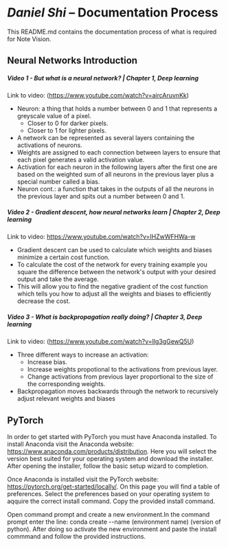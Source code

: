 # *Daniel Shi* – Documentation Process 
This README.md contains the documentation process of what is required for Note Vision.


## Neural Networks Introduction

##### Video 1 - But what is a neural network? | Chapter 1, Deep learning
Link to video: (https://www.youtube.com/watch?v=aircAruvnKk)
- Neuron: a thing that holds a number between 0 and 1 that represents a greyscale value of a pixel.
    - Closer to 0 for darker pixels.
    - Closer to 1 for lighter pixels.
- A network can be represented as several layers containing the activations of neurons.
- Weights are assigned to each connection between layers to ensure that each pixel generates a valid activation value.
- Activation for each neuron in the following layers after the first one are based on the weighted sum of all neurons in the previous layer plus a special number called a bias.
- Neuron cont.: a function that takes in the outputs of all the neurons in the previous layer and spits out a number between 0 and 1.

##### Video 2 - Gradient descent, how neural networks learn | Chapter 2, Deep learning
Link to video: https://www.youtube.com/watch?v=IHZwWFHWa-w
- Gradient descent can be used to calculate which weights and biases minimize a certain cost function.
- To calculate the cost of the network for every training example you square the difference between the network's output with your desired output and take the average.
- This will allow you to find the negative gradient of the cost function which tells you how to adjust all the weights and biases to efficiently decrease the cost.

##### Video 3 - What is backpropagation really doing? | Chapter 3, Deep learning
Link to video: (https://www.youtube.com/watch?v=Ilg3gGewQ5U)
- Three different ways to increase an activation:
    - Increase bias.
    - Increase weights propotional to the activations from previous layer.
    - Change activations from previous layer proportional to the size of the corresponding weights.
- Backpropagation moves backwards through the network to recursively adjust relevant weights and biases

## PyTorch

In order to get started with PyTorch you must have Anaconda installed. To install Anaconda visit the Anaconda website: https://www.anaconda.com/products/distribution. Here you will select the version best suited for your operating system and download the installer. After opening the installer, follow the basic setup wizard to completion.

Once Anaconda is installed visit the PyTorch website: https://pytorch.org/get-started/locally/. On this page you will find a table of preferences. Select the preferences based on your operating system to aqquire the correct install command. Copy the provided install command.

Open command prompt and create a new environment.In the command prompt enter the line:
conda create --name (environment name) (version of python). After doing so activate the new environment and paste the install commmand and follow the provided instructions.
